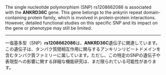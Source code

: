 The single nucleotide polymorphism (SNP) rs1208662086 is associated with the **ANKRD36C** gene. This gene belongs to the ankyrin repeat domain-containing protein family, which is involved in protein-protein interactions. However, detailed functional studies on this specific SNP and its impact on the gene or phenotype may still be limited.

---

一塩基多型（SNP）**rs1208662086**は、**ANKRD36C**遺伝子に関連しています。この遺伝子は、タンパク質間相互作用に関与するアンキリンリピートドメインを含むタンパク質ファミリーに属しています。ただし、この特定のSNPの遺伝子や表現型への影響に関する詳細な機能研究は、まだ限られている可能性があります。